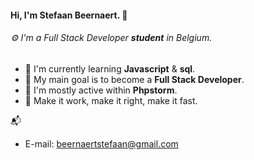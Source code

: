 #### Hi, I'm Stefaan Beernaert. :panda_face:
###### ⚙️ I'm a Full Stack Developer **student** in Belgium.



- 🏢 I'm currently learning **Javascript** & **sql**.
- 🌱 My main goal is to become a **Full Stack Developer**.
- 💬 I'm mostly active within **Phpstorm**.
- :key: Make it work, make it right, make it fast. 

📬 
* E-mail: beernaertstefaan@gmail.com
